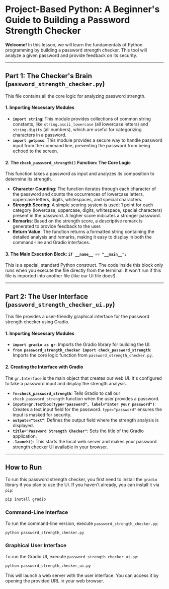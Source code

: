 # Project-Based Python: A Beginner's Guide to Building a Password Strength Checker

**Welcome!** In this lesson, we will learn the fundamentals of Python programming by building a password strength checker. This tool will analyze a given password and provide feedback on its security.

---

## Part 1: The Checker's Brain (`password_strength_checker.py`)

This file contains all the core logic for analyzing password strength.

#### 1. Importing Necessary Modules
*   **`import string`**: This module provides collections of common string constants, like `string.ascii_lowercase` (all lowercase letters) and `string.digits` (all numbers), which are useful for categorizing characters in a password.
*   **`import getpass`**: This module provides a secure way to handle password input from the command line, preventing the password from being echoed to the screen.

#### 2. The `check_password_strength()` Function: The Core Logic
This function takes a password as input and analyzes its composition to determine its strength.

*   **Character Counting**: The function iterates through each character of the password and counts the occurrences of lowercase letters, uppercase letters, digits, whitespaces, and special characters.
*   **Strength Scoring**: A simple scoring system is used: 1 point for each category (lowercase, uppercase, digits, whitespace, special characters) present in the password. A higher score indicates a stronger password.
*   **Remarks**: Based on the strength score, a descriptive remark is generated to provide feedback to the user.
*   **Return Value**: The function returns a formatted string containing the detailed analysis and remarks, making it easy to display in both the command-line and Gradio interfaces.

#### 3. The Main Execution Block: `if __name__ == "__main__":`
This is a special, standard Python construct. The code inside this block only runs when you execute the file directly from the terminal. It won't run if this file is imported into another file (like our UI file does!).

---

## Part 2: The User Interface (`password_strength_checker_ui.py`)

This file provides a user-friendly graphical interface for the password strength checker using Gradio.

#### 1. Importing Necessary Modules
*   **`import gradio as gr`**: Imports the Gradio library for building the UI.
*   **`from password_strength_checker import check_password_strength`**: Imports the core logic function from `password_strength_checker.py`.

#### 2. Creating the Interface with Gradio
The `gr.Interface` is the main object that creates our web UI. It's configured to take a password input and display the strength analysis.

*   **`fn=check_password_strength`**: Tells Gradio to call our `check_password_strength` function when the user provides a password.
*   **`inputs=gr.Textbox(type="password", label="Enter your password")`**: Creates a text input field for the password. `type="password"` ensures the input is masked for security.
*   **`outputs="text"`**: Defines the output field where the strength analysis is displayed.
*   **`title="Password Strength Checker"`**: Sets the title of the Gradio application.
*   **`.launch()`**: This starts the local web server and makes your password strength checker UI available in your browser.

---

## How to Run

To run this password strength checker, you first need to install the `gradio` library if you plan to use the UI. If you haven't already, you can install it via `pip`:

```bash
pip install gradio
```

### Command-Line Interface

To run the command-line version, execute `password_strength_checker.py`:

```bash
python password_strength_checker.py
```

### Graphical User Interface

To run the Gradio UI, execute `password_strength_checker_ui.py`:

```bash
python password_strength_checker_ui.py
```

This will launch a web server with the user interface. You can access it by opening the provided URL in your web browser.